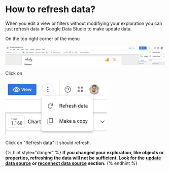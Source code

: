# How to refresh data?

When you edit a view or filters without modifiying your exploration you can just refresh data in Google Data Studio to make update data.

On the top right corner of the menu

![](<../../.gitbook/assets/image (80).png>)

Click on

![](<../../.gitbook/assets/image (81).png>)

Click on "Refresh data" it should refresh.

{% hint style="danger" %}
**If you changed your exploration, like objects or properties, refreshing the data will not be sufficient. Look for the** [**update data source**](https://docs.whaly.io/visualize/google-data-studio-1/how-to-update-a-data-source) **or** [**reconnect data source**](https://docs.whaly.io/visualize/google-data-studio-1/how-to-reconnect-a-data-source) **section.**
{% endhint %}
